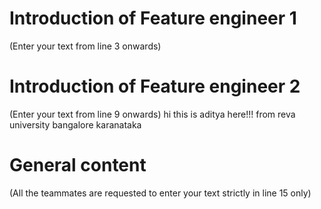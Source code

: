 # Introduction of Feature engineer 1
(Enter your text from line 3 onwards) 




# Introduction of Feature engineer 2 
(Enter your text from line 9 onwards)
hi this is aditya here!!!
from reva university 
bangalore karanataka



# General content
(All the teammates are requested to enter your text strictly in line 15 only)



